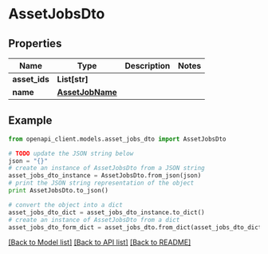 # AssetJobsDto


## Properties
Name | Type | Description | Notes
------------ | ------------- | ------------- | -------------
**asset_ids** | **List[str]** |  | 
**name** | [**AssetJobName**](AssetJobName.md) |  | 

## Example

```python
from openapi_client.models.asset_jobs_dto import AssetJobsDto

# TODO update the JSON string below
json = "{}"
# create an instance of AssetJobsDto from a JSON string
asset_jobs_dto_instance = AssetJobsDto.from_json(json)
# print the JSON string representation of the object
print AssetJobsDto.to_json()

# convert the object into a dict
asset_jobs_dto_dict = asset_jobs_dto_instance.to_dict()
# create an instance of AssetJobsDto from a dict
asset_jobs_dto_form_dict = asset_jobs_dto.from_dict(asset_jobs_dto_dict)
```
[[Back to Model list]](../README.md#documentation-for-models) [[Back to API list]](../README.md#documentation-for-api-endpoints) [[Back to README]](../README.md)


